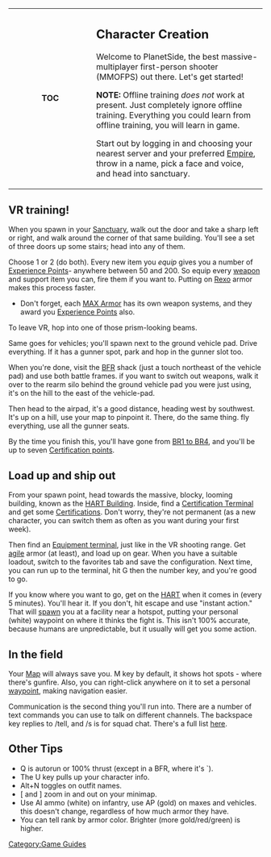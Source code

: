 <table width=100%>
<tr>
<td align=center width=150>

**TOC**

</td>
<td align=left valign=center>

## Character Creation

Welcome to PlanetSide, the best massive-multiplayer first-person shooter
(MMOFPS) out there. Let's get started!

**NOTE:** Offline training _does not_ work at present. Just completely
ignore offline training. Everything you could learn from offline
training, you will learn in game.

Start out by logging in and choosing your nearest server and your
preferred [Empire](/Empire "wikilink"), throw in a name, pick a face and
voice, and head into sanctuary.

</td>
</tr>
</table>

## VR training!

When you spawn in your [Sanctuary](/Sanctuary "wikilink"), walk out the
door and take a sharp left or right, and walk around the corner of that
same building. You'll see a set of three doors up some stairs; head into
any of them.

Choose 1 or 2 (do both). Every new item you <i>equip</i> gives you a
number of [Experience Points](/Experience_Points "wikilink")- anywhere
between 50 and 200. So equip every [weapon](/Weapons_Index "wikilink")
and support item you can, fire them if you want to. Putting on
[Rexo](/Rexo "wikilink") armor makes this process faster.

- Don't forget, each [MAX Armor](/MAX "wikilink") has its own weapon
  systems, and they award you [Experience
  Points](/Experience_Points "wikilink") also.

To leave VR, hop into one of those prism-looking beams.

Same goes for vehicles; you'll spawn next to the ground vehicle pad.
Drive everything. If it has a gunner spot, park and hop in the gunner
slot too.

When you're done, visit the [BFR](/BFR "wikilink") shack (just a touch
northeast of the vehicle pad) and use both battle frames. if you want to
switch out weapons, walk it over to the rearm silo behind the ground
vehicle pad you were just using, it's on the hill to the east of the
vehicle-pad.

Then head to the airpad, it's a good distance, heading west by
southwest. It's up on a hill, use your map to pinpoint it. There, do the
same thing. fly everything, use all the gunner seats.

By the time you finish this, you'll have gone from [BR1 to
BR4](/Battle_Rank "wikilink"), and you'll be up to seven [Certification
points](/Certification_points "wikilink").

## Load up and ship out

From your spawn point, head towards the massive, blocky, looming
building, known as the [HART Building](/HART "wikilink"). Inside, find a
[Certification Terminal](/Certification_Terminal "wikilink") and get some
[Certifications](/Certifications "wikilink"). Don't worry, they're not
permanent (as a new character, you can switch them as often as you want
during your first week).

Then find an [Equipment terminal](/Equipment_terminal "wikilink"), just
like in the VR shooting range. Get [agile](/Agile_Exo-Suit "wikilink")
armor (at least), and load up on gear. When you have a suitable loadout,
switch to the favorites tab and save the configuration. Next time, you
can run up to the terminal, hit G then the number key, and you're good
to go.

If you know where you want to go, get on the [HART](/HART "wikilink")
when it comes in (every 5 minutes). You'll hear it. If you don't, hit
escape and use "instant action." That will [spawn](/spawn "wikilink") you
at a facility near a hotspot, putting your personal (white) waypoint on
where it thinks the fight is. This isn't 100% accurate, because humans
are unpredictable, but it usually will get you some action.

## In the field

Your [Map](/Continental_Map "wikilink") will always save you. M key by
default, it shows hot spots - where there's gunfire. Also, you can
right-click anywhere on it to set a personal
[waypoint](/waypoint "wikilink"), making navigation easier.

Communication is the second thing you'll run into. There are a number of
text commands you can use to talk on different channels. The backspace
key replies to /tell, and /s is for squad chat. There's a full list
[here](/In-Game_Commands "wikilink").

## Other Tips

- Q is autorun or 100% thrust (except in a BFR, where it's \`).
- The U key pulls up your character info.
- Alt+N toggles on outfit names.
- \[ and \] zoom in and out on your minimap.
- Use AI ammo (white) on infantry, use AP (gold) on maxes and
  vehicles. this doesn't change, regardless of how much armor they
  have.
- You can tell rank by armor color. Brighter (more gold/red/green) is
  higher.

[Category:Game Guides](/Category:Game_Guides "wikilink")
